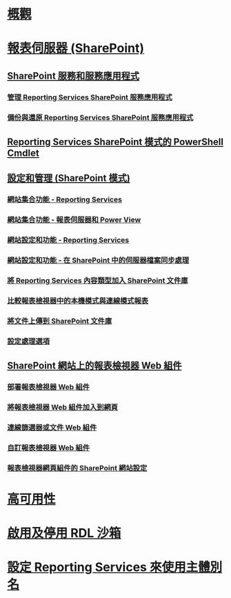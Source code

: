 # [概觀](reporting-services-report-server.md)  
# [報表伺服器 (SharePoint)](reporting-services-report-server-sharepoint-mode.md)  
## [SharePoint 服務和服務應用程式](reporting-services-sharepoint-service-and-service-applications.md)  
### [管理 Reporting Services SharePoint 服務應用程式](manage-a-reporting-services-sharepoint-service-application.md)  
### [備份與還原 Reporting Services SharePoint 服務應用程式](backup-and-restore-reporting-services-sharepoint-service-applications.md)  
## [Reporting Services SharePoint 模式的 PowerShell Cmdlet](powershell-cmdlets-for-reporting-services-sharepoint-mode.md)  
## [設定和管理 (SharePoint 模式)](configuration-and-administration-of-a-report-server.md)  
### [網站集合功能 - Reporting Services](site-collection-features-reporting-services.md)  
### [網站集合功能 - 報表伺服器和 Power View](site-collection-features-report-server-and-power-view.md)  
### [網站設定和功能 - Reporting Services](site-settings-and-features-reporting-services.md)  
### [網站設定和功能 - 在 SharePoint 中的伺服器檔案同步處理](activate-the-report-server-file-sync-feature-in-sharepoint-ca.md)  
### [將 Reporting Services 內容類型加入 SharePoint 文件庫](add-reporting-services-content-types-to-a-sharepoint-library.md)  
### [比較報表檢視器中的本機模式與連線模式報表](local-mode-vs-connected-mode-reports-in-the-report-viewer.md)  
### [將文件上傳到 SharePoint 文件庫](upload-documents-to-a-sharepoint-library-reporting-services-in-sharepoint-mode.md)  
### [設定處理選項](set-processing-options-reporting-services-in-sharepoint-integrated-mode.md)  
## [SharePoint 網站上的報表檢視器 Web 組件](report-viewer-web-part-sharepoint-site.md)  
### [部署報表檢視器 Web 組件](deploy-report-viewer-web-part.md)
### [將報表檢視器 Web 組件加入到網頁](add-report-viewer-web-part-to-page.md)
### [連線篩選器或文件 Web 組件](connect-filter-or-documents-web-part-sharepoint-integrated-mode.md)  
### [自訂報表檢視器 Web 組件](customize-the-report-viewer-web-part.md)  
### [報表檢視器網頁組件的 SharePoint 網站設定](report-viewer-web-part-sharepoint-site-settings.md)
# [高可用性](high-availability-reporting-services.md)  
# [啟用及停用 RDL 沙箱](enable-and-disable-rdl-sandboxing.md)  
# [設定 Reporting Services 來使用主體別名](configure-reporting-services-to-use-a-subject-alternative-name.md)  
